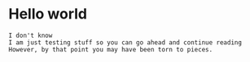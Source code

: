 # Hello world
	I don't know
	I am just testing stuff so you can go ahead and continue reading
	However, by that point you may have been torn to pieces.